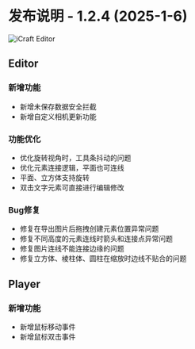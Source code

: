 # 发布说明 - 1.2.4 (2025-1-6)

![iCraft Editor](https://raw.githubusercontent.com/gantFDT/icraft/main/public/images/banner.jpg)

## Editor
### 新增功能
- 新增未保存数据安全拦截
- 新增自定义相机更新功能

### 功能优化
- 优化旋转视角时，工具条抖动的问题
- 优化元素连接逻辑，平面也可连线
- 平面、立方体支持旋转
- 双击文字元素可直接进行编辑修改

### Bug修复
- 修复在导出图片后拖拽创建元素位置异常问题
- 修复不同高度的元素连线时箭头和连接点异常问题
- 修复图片连线不能连接边缘的问题
- 修复立方体、棱柱体、圆柱在缩放时边线不贴合的问题

## Player
### 新增功能
- 新增鼠标移动事件
- 新增鼠标双击事件

